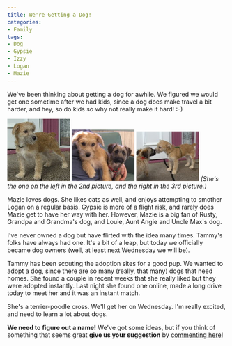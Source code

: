 ```yaml
---
title: We're Getting a Dog!
categories:
- Family
tags:
- Dog
- Gypsie
- Izzy
- Logan
- Mazie
---
```


We've been thinking about getting a dog for awhile. We figured we would get one sometime after we had kids, since a dog does make travel a bit harder, and hey, so do kids so why not really make it hard! :-)

![lolli.JPG](/assets/posts/2007/lolli.jpg)
![lock-lolli.JPG](/assets/posts/2007/lock-lolli1.jpg)
![lolli-lock.JPG](/assets/posts/2007/lolli-lock.jpg)
_(She's the one on the left in the 2nd picture, and the right in the 3rd picture.)_

Mazie loves dogs. She likes cats as well, and enjoys attempting to smother Logan on a regular basis. Gypsie is more of a flight risk, and rarely does Mazie get to have her way with her. However, Mazie is a big fan of Rusty, Grandpa and Grandma's dog, and Louie, Aunt Angie and Uncle Max's dog.

I've never owned a dog but have flirted with the idea many times. Tammy's folks have always had one. It's a bit of a leap, but today we officially became dog owners (well, at least next Wednesday we will be).

Tammy has been scouting the adoption sites for a good pup. We wanted to adopt a dog, since there are so many (really, that many) dogs that need homes. She found a couple in recent weeks that she really liked but they were adopted instantly. Last night she found one online, made a long drive today to meet her and it was an instant match.

She's a terrier-poodle cross. We'll get her on Wednesday. I'm really excited, and need to learn a lot about dogs.

**We need to figure out a name!** We've got some ideas, but if you think of something that seems great **give us your suggestion** by [commenting here](http://thingelstad.com/s/were-getting-a-dog/img)!
